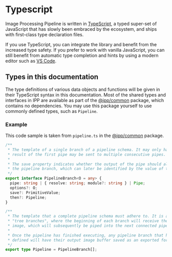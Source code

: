 # Typescript

Image Processing Pipeline is written in [TypeScript][typescript], a typed super-set of JavaScript that has slowly been embraced by the ecosystem, and ships with first-class type declaration files.

If you use TypeScript, you can integrate the library and benefit from the increased type safety. If you prefer to work with vanilla JavaScript, you can still benefit from automatic type completion and hints by using a modern editor such as [VS Code][vscode].

## Types in this documentation

The type definitions of various data objects and functions will be given in their TypeScript syntax in this documentation. Most of the shared types and interfaces in IPP are available as part of the [@ipp/common](./packages/common) package, which contains no dependencies. You may use this package yourself to use commonly defined types, such as `Pipeline`.

### Example

This code sample is taken from `pipeline.ts` in the [@ipp/common](./packages/common) package.

```ts
/**
 * The template of a single branch of a pipeline schema. It may only have one input, but the
 * result of the first pipe may be sent to multiple consecutive pipes.
 *
 * The save property indicates whether the output of the pipe should also be exported as from
 * the pipeline branch, which can later be identified by the value of the save property.
 */
export interface PipelineBranch<O = any> {
  pipe: string | { resolve: string; module?: string } | Pipe;
  options?: O;
  save?: PrimitiveValue;
  then?: Pipeline;
}

/**
 * The template that a complete pipeline schema must adhere to. It is a collection of
 * "tree branches", where the beginning of each branch will receive the original
 * image, which will subsequently be piped into the next connected pipes.
 *
 * Once the pipeline has finished executing, any pipeline branch that have the `save` property
 * defined will have their output image buffer saved as an exported format of the pipeline.
 */
export type Pipeline = PipelineBranch[];
```

[typescript]: https://www.typescriptlang.org/
[vscode]: https://code.visualstudio.com/
